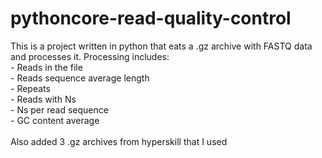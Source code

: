 # pythoncore-read-quality-control
<p> This is a project written in python that eats a .gz archive with FASTQ data and processes it. Processing includes: <br>
- Reads in the file <br>
- Reads sequence average length <br>
- Repeats <br>
- Reads with Ns <br>
- Ns per read sequence <br>
- GC content average <br><br>
Also added 3 .gz archives from hyperskill that I used
